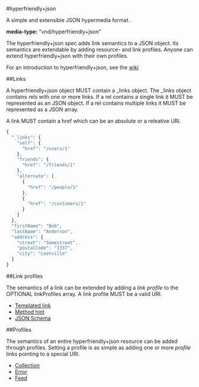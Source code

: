 #hyperfriendly+json

A simple and extensible JSON hypermedia format.

**media-type:** "vnd/hyperfriendly+json"

The hyperfriendly+json spec adds link semantics to a JSON object. Its semantics are extendable by adding resource- and link profiles. Anyone can extend hyperfriendly+json with their own profiles.

For an introduction to hyperfriendly+json, see the [wiki][wiki]

##Links

A hyperfriendly+json object MUST contain a _links object. The _links object contains rels with one or more links. If a rel contains a single link it MUST be represented as an JSON object. If a rel contains multiple links it MUST be represented as a JSON array.

A link MUST contain a href which can be an absolute or a releative URI.

```javascript
{
  "_links": {
    "self": {
      "href": "/users/1"
    },
    "friends": {
      "href": "/friends/1"
    },
    "alternate": [
      {
        "href": "/people/1"
      },
      {
        "href": "/customers/1"
      }
    ]
  },
  "firstName": "Bob",
  "lastName": "Anderson",
  "address": {
    "street": "Somestreet",
    "postalCode": "1337",
    "city": "Leetville"
  }
}
```

##Link profiles

The semantics of a link can be extended by adding a *link profile* to the OPTIONAL linkProfiles array. A link profile MUST be a valid URI.

 * [Templated link][templated]
 * [Method hint][methodhint]
 * [JSON Schema][jsonschema]

##Profiles

The semantics of an entire hyperfriendly+json resource can be added through profiles. Setting a profile is as simple as adding one or more *profile* links pointing to a special URI.

 * [Collection][collection]
 * [Error][error]
 * [Feed][feed]

[wiki]: https://github.com/hyperfriendly/spec/wiki/Home
[templated]: https://github.com/hyperfriendly/spec/wiki/Link-profile:-Templated-link
[methodhint]: https://github.com/hyperfriendly/spec/wiki/Link-profile:-Method-hint
[jsonschema]: https://github.com/hyperfriendly/spec/wiki/Link-profile:-JSON-Schema
[collection]: https://github.com/hyperfriendly/spec/wiki/Resource-profile:-Collection
[error]: https://github.com/hyperfriendly/spec/wiki/Resource-profile:-Error
[feed]: https://github.com/hyperfriendly/spec/wiki/Resource-profile:-Feed
